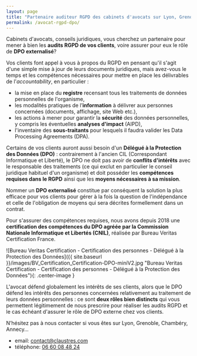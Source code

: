 ```yaml
---
layout: page
title: "Partenaire auditeur RGPD des cabinets d'avocats sur Lyon, Grenoble ou Chambéry"
permalink: /avocat-rgpd-dpo/
---
```

Cabinets d'avocats, conseils juridiques, vous cherchez un partenaire pour mener à bien les **audits RGPD de vos clients**, voire assurer pour eux le rôle de **DPO externalisé**?

Vos clients font appel à vous à propos du RGPD en pensant qu'il s'agit d'une simple mise à jour de leurs documents juridiques, mais avez-vous le temps et les compétences nécessaires pour mettre en place les délivrables de l'_accountability_, en particulier :
* la mise en place du **registre** recensant tous les traitements de données personnelles de l'organisme,
* les modalités pratiques de l’**information** à délivrer aux personnes concernées (documents, affichage, site Web etc.),
* les actions à mener pour garantir la **sécurité** des données personnelles, y compris les éventuelles **analyses d'impact** (AIPD),
* l'inventaire des **sous-traitants** pour lesquels il faudra valider les Data Processing Agreements (DPA).

Certains de vos clients auront aussi besoin d'un **Délégué à la Protection des Données (DPO)** : contrairement à l'ancien CIL (Correspondant Informatique et Liberté), le DPO ne doit pas avoir de **conflits d'intérêts** avec le responsable des traitements (ce qui exclut en particulier le conseil juridique habituel d'un organisme) et doit posséder les **compétences requises dans le RGPD** ainsi que les **moyens nécessaires à sa mission**.

Nommer un **DPO externalisé** constitue par conséquent la solution la plus efficace pour vos clients pour gérer à la fois la question de l'indépendance et celle de l'obligation de moyens qui sera décrites formellement dans un contrat.

Pour s'assurer des compétences requises, nous avons depuis 2018 une **certification des compétences du DPO agréée par la Commission Nationale Informatique et Libertés (CNIL)**, réalisée par Bureau Veritas Certification France.

![Bureau Veritas Certification - Certification des personnes - Délégué à la Protection des Données]({{ site.baseurl }}/images/BV_Certification_Certification-DPO-miniV2.jpg "Bureau Veritas Certification - Certification des personnes - Délégué à la Protection des Données"){: .center-image }

L'avocat défend globalement les intérêts de ses clients, alors que le DPO défend les intérêts des personnes concernées relativement au traitement de leurs données personnelles : ce sont **deux rôles bien distincts** qui vous permettent légitimement de nous prescrire pour réaliser les audits RGPD et le cas échéant d'assurer le rôle de DPO externe chez vos clients.

N’hésitez pas à nous contacter si vous êtes sur Lyon, Grenoble, Chambéry, Annecy…
* email: [contact@claustres.com](mailto:contact@claustres.com)
* téléphone: [06 60 08 48 24](tel:+33660084824)

